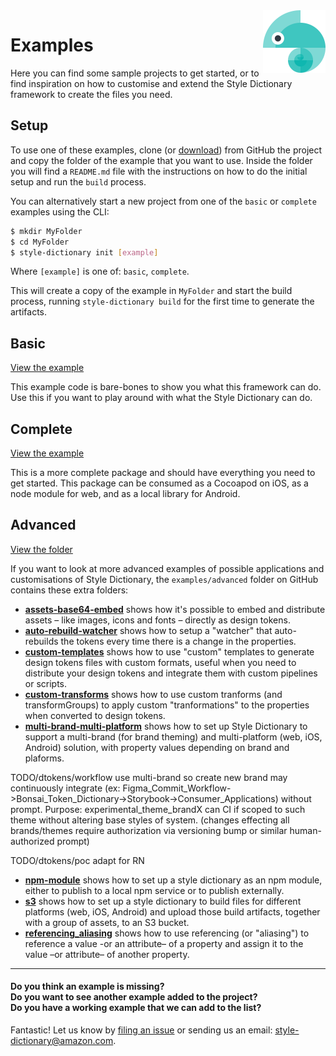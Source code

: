 <img src="https://github.com/amzn/style-dictionary/raw/master/docs/assets/logo.png" alt="Style Dictionary logo" title="StyleDictionary" width="100" align="right" />

# Examples

Here you can find some sample projects to get started, or to find inspiration on how to customise and extend the Style Dictionary framework to create the files you need.

## Setup

To use one of these examples, clone (or [download](https://github.com/amzn/style-dictionary/archive/master.zip)) from GitHub the project and copy the folder of the example that you want to use. Inside the folder you will find a `README.md` file with the instructions on how to do the initial setup and run the `build` process.

You can alternatively start a new project from one of the `basic` or `complete` examples using the CLI:

```bash
$ mkdir MyFolder
$ cd MyFolder
$ style-dictionary init [example]
```

Where `[example]` is one of: `basic`, `complete`.

This will create a copy of the example in `MyFolder` and start the build process, running `style-dictionary build` for the first time to generate the artifacts.

## Basic
[View the example](https://github.com/amzn/style-dictionary/tree/master/examples/basic)

This example code is bare-bones to show you what this framework can do. Use this if you want to play around with what the Style Dictionary can do.


## Complete
[View the example](https://github.com/amzn/style-dictionary/tree/master/examples/complete)

This is a more complete package and should have everything you need to get started. This package can be consumed as a Cocoapod on iOS, as a node module for web, and as a local library for Android.

## Advanced
[View the folder](https://github.com/amzn/style-dictionary/tree/master/examples/advanced)

If you want to look at more advanced examples of possible applications and customisations of Style Dictionary, the `examples/advanced` folder on GitHub contains these extra folders:

* [**assets-base64-embed**](https://github.com/amzn/style-dictionary/tree/master/examples/advanced/assets-base64-embed) shows how it's possible to embed and distribute assets – like images, icons and fonts – directly as design tokens.
* [**auto-rebuild-watcher**](https://github.com/amzn/style-dictionary/tree/master/examples/advanced/auto-rebuild-watcher) shows how to setup a "watcher" that auto-rebuilds the tokens every time there is a change in the properties.
* [**custom-templates**](https://github.com/amzn/style-dictionary/tree/master/examples/advanced/custom-templates/custom-templates) shows how to use "custom" templates to generate design tokens files with custom formats, useful when you need to distribute your design tokens and integrate them with custom pipelines or scripts.
* [**custom-transforms**](https://github.com/amzn/style-dictionary/tree/master/examples/advanced/custom-templates/custom-transforms) shows how to use custom tranforms (and transformGroups) to apply custom "tranformations" to the properties when converted to design tokens.
* [**multi-brand-multi-platform**](https://github.com/amzn/style-dictionary/tree/master/examples/advanced/multi-brand-multi-platform) shows how to set up Style Dictionary to support a multi-brand (for brand theming) and multi-platform (web, iOS, Android) solution, with property values depending on brand and plaforms.

TODO/dtokens/workflow use multi-brand so create new brand may continuously integrate (ex: Figma_Commit_Workflow->Bonsai_Token_Dictionary->Storybook->Consumer_Applications) without prompt. Purpose: experimental_theme_brandX can CI if scoped to such theme without altering base styles of system. (changes effecting all brands/themes require authorization via versioning bump or similar human-authorized prompt)
  
TODO/dtokens/poc adapt for RN

* [**npm-module**](https://github.com/amzn/style-dictionary/tree/master/examples/advanced/npm-module) shows how to set up a style dictionary as an npm module, either to publish to a local npm service or to publish externally.
* [**s3**](https://github.com/amzn/style-dictionary/tree/master/examples/advanced/s3) shows how to set up a style dictionary to build files for different platforms (web, iOS, Android) and upload those build artifacts, together with a group of assets, to an S3 bucket.
* [**referencing_aliasing**](https://github.com/amzn/style-dictionary/tree/master/examples/advanced/referencing_aliasing) shows how to use referencing (or "aliasing") to reference a value -or an attribute– of a property and assign it to the value –or attribute– of another property.


---

#### Do you think an example is missing?<br/>Do you want to see another example added to the project?<br/>Do you have a working example that we can add to the list?

Fantastic! Let us know by [filing an issue](https://github.com/amzn/style-dictionary/issues) or sending us an email: style-dictionary@amazon.com.
